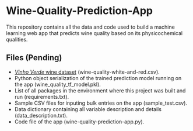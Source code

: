# Wine-Quality-Prediction-App
This repository contains all the data and code used to build a machine learning web app that predicts wine quality based on its physicochemical qualities. 

Files (Pending)
-----
* [*Vinho Verde* wine dataset](https://www.kaggle.com/ruthgn/wine-quality-data-set-red-white-wine) (wine-quality-white-and-red.csv).
* Python object serialization of the trained prediction model running on the app (wine_quality_tf_model.pkl).
* List of all packages in the environment where this project was built and run (requirements.txt).
* Sample CSV files for inputing bulk entries on the app (sample_test.csv).
* Data dictionary containing all variable description and details (data_description.txt).
* Code file of the app (wine-quality-prediction-app.py).
